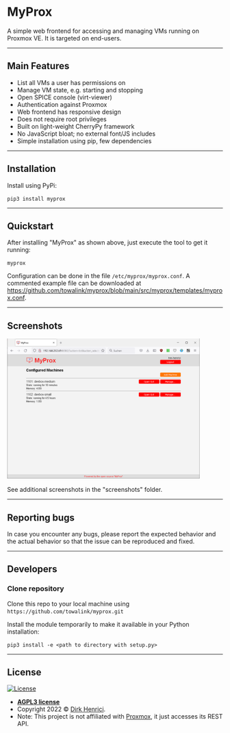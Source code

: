 # MyProx

A simple web frontend for accessing and managing VMs running on Proxmox VE. It is targeted on end-users.

---

## Main Features

- List all VMs a user has permissions on
- Manage VM state, e.g. starting and stopping
- Open SPICE console (virt-viewer)
- Authentication against Proxmox
- Web frontend has responsive design
- Does not require root privileges
- Built on light-weight CherryPy framework
- No JavaScript bloat; no external font/JS includes
- Simple installation using pip, few dependencies

---

## Installation

Install using PyPi:

```shell
pip3 install myprox
```

---

## Quickstart

After installing "MyProx" as shown above, just execute the tool to get it running:

```shell
myprox
```

Configuration can be done in the file `/etc/myprox/myprox.conf`. A commented example file can be downloaded at <a href="https://github.com/towalink/myprox/blob/main/src/myprox/templates/myprox.conf" target="_blank">https://github.com/towalink/myprox/blob/main/src/myprox/templates/myprox.conf</a>.

---

## Screenshots

<img src="https://raw.githubusercontent.com/towalink/myprox/main/screenshots/list-machines.png" width="450" alt="screenshot: show list of VMs">

See additional screenshots in the "screenshots" folder.

---

## Reporting bugs

In case you encounter any bugs, please report the expected behavior and the actual behavior so that the issue can be reproduced and fixed.

---

## Developers

### Clone repository

Clone this repo to your local machine using `https://github.com/towalink/myprox.git`

Install the module temporarily to make it available in your Python installation:
```shell
pip3 install -e <path to directory with setup.py>
```

---

## License

[![License](http://img.shields.io/:license-agpl3-blue.svg?style=flat-square)](https://opensource.org/licenses/AGPL-3.0)

- **[AGPL3 license](https://opensource.org/licenses/AGPL-3.0)**
- Copyright 2022 © <a href="https://github.com/towalink/myprox" target="_blank">Dirk Henrici</a>.
- Note: This project is not affiliated with [Proxmox](https://www.proxmox.com/), it just accesses its REST API.
